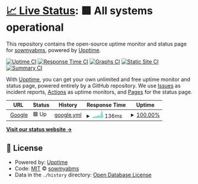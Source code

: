 # [📈 Live Status](https://demo.upptime.js.org): <!--live status--> **🟩 All systems operational**

This repository contains the open-source uptime monitor and status page for [sowmyabms](https://demo.upptime.js.org), powered by [Upptime](https://github.com/upptime/upptime).

[![Uptime CI](https://github.com/sowmyabms/upptime/workflows/Uptime%20CI/badge.svg)](https://github.com/sowmyabms/upptime/actions?query=workflow%3A%22Uptime+CI%22)
[![Response Time CI](https://github.com/sowmyabms/upptime/workflows/Response%20Time%20CI/badge.svg)](https://github.com/sowmyabms/upptime/actions?query=workflow%3A%22Response+Time+CI%22)
[![Graphs CI](https://github.com/sowmyabms/upptime/workflows/Graphs%20CI/badge.svg)](https://github.com/sowmyabms/upptime/actions?query=workflow%3A%22Graphs+CI%22)
[![Static Site CI](https://github.com/sowmyabms/upptime/workflows/Static%20Site%20CI/badge.svg)](https://github.com/sowmyabms/upptime/actions?query=workflow%3A%22Static+Site+CI%22)
[![Summary CI](https://github.com/sowmyabms/upptime/workflows/Summary%20CI/badge.svg)](https://github.com/sowmyabms/upptime/actions?query=workflow%3A%22Summary+CI%22)

With [Upptime](https://upptime.js.org), you can get your own unlimited and free uptime monitor and status page, powered entirely by a GitHub repository. We use [Issues](https://github.com/sowmyabms/upptime/issues) as incident reports, [Actions](https://github.com/sowmyabms/upptime/actions) as uptime monitors, and [Pages](https://demo.upptime.js.org) for the status page.

<!--start: status pages-->
<!-- This summary is generated by Upptime (https://github.com/upptime/upptime) -->
<!-- Do not edit this manually, your changes will be overwritten -->
<!-- prettier-ignore -->
| URL | Status | History | Response Time | Uptime |
| --- | ------ | ------- | ------------- | ------ |
| <img alt="" src="https://icons.duckduckgo.com/ip3/www.google.com.ico" height="13"> [Google](https://www.google.com) | 🟩 Up | [google.yml](https://github.com/sowmyabms/UppTime/commits/HEAD/history/google.yml) | <details><summary><img alt="Response time graph" src="./graphs/google/response-time-week.png" height="20"> 136ms</summary><br><a href="https://demo.upptime.js.org/history/google"><img alt="Response time 99" src="https://img.shields.io/endpoint?url=https%3A%2F%2Fraw.githubusercontent.com%2Fsowmyabms%2FUppTime%2FHEAD%2Fapi%2Fgoogle%2Fresponse-time.json"></a><br><a href="https://demo.upptime.js.org/history/google"><img alt="24-hour response time 90" src="https://img.shields.io/endpoint?url=https%3A%2F%2Fraw.githubusercontent.com%2Fsowmyabms%2FUppTime%2FHEAD%2Fapi%2Fgoogle%2Fresponse-time-day.json"></a><br><a href="https://demo.upptime.js.org/history/google"><img alt="7-day response time 136" src="https://img.shields.io/endpoint?url=https%3A%2F%2Fraw.githubusercontent.com%2Fsowmyabms%2FUppTime%2FHEAD%2Fapi%2Fgoogle%2Fresponse-time-week.json"></a><br><a href="https://demo.upptime.js.org/history/google"><img alt="30-day response time 140" src="https://img.shields.io/endpoint?url=https%3A%2F%2Fraw.githubusercontent.com%2Fsowmyabms%2FUppTime%2FHEAD%2Fapi%2Fgoogle%2Fresponse-time-month.json"></a><br><a href="https://demo.upptime.js.org/history/google"><img alt="1-year response time 99" src="https://img.shields.io/endpoint?url=https%3A%2F%2Fraw.githubusercontent.com%2Fsowmyabms%2FUppTime%2FHEAD%2Fapi%2Fgoogle%2Fresponse-time-year.json"></a></details> | <details><summary><a href="https://demo.upptime.js.org/history/google">100.00%</a></summary><a href="https://demo.upptime.js.org/history/google"><img alt="All-time uptime 100.00%" src="https://img.shields.io/endpoint?url=https%3A%2F%2Fraw.githubusercontent.com%2Fsowmyabms%2FUppTime%2FHEAD%2Fapi%2Fgoogle%2Fuptime.json"></a><br><a href="https://demo.upptime.js.org/history/google"><img alt="24-hour uptime 100.00%" src="https://img.shields.io/endpoint?url=https%3A%2F%2Fraw.githubusercontent.com%2Fsowmyabms%2FUppTime%2FHEAD%2Fapi%2Fgoogle%2Fuptime-day.json"></a><br><a href="https://demo.upptime.js.org/history/google"><img alt="7-day uptime 100.00%" src="https://img.shields.io/endpoint?url=https%3A%2F%2Fraw.githubusercontent.com%2Fsowmyabms%2FUppTime%2FHEAD%2Fapi%2Fgoogle%2Fuptime-week.json"></a><br><a href="https://demo.upptime.js.org/history/google"><img alt="30-day uptime 99.91%" src="https://img.shields.io/endpoint?url=https%3A%2F%2Fraw.githubusercontent.com%2Fsowmyabms%2FUppTime%2FHEAD%2Fapi%2Fgoogle%2Fuptime-month.json"></a><br><a href="https://demo.upptime.js.org/history/google"><img alt="1-year uptime 99.99%" src="https://img.shields.io/endpoint?url=https%3A%2F%2Fraw.githubusercontent.com%2Fsowmyabms%2FUppTime%2FHEAD%2Fapi%2Fgoogle%2Fuptime-year.json"></a></details>

<!--end: status pages-->

[**Visit our status website →**](https://demo.upptime.js.org)

## 📄 License

- Powered by: [Upptime](https://github.com/upptime/upptime)
- Code: [MIT](./LICENSE) © [sowmyabms](https://demo.upptime.js.org)
- Data in the `./history` directory: [Open Database License](https://opendatacommons.org/licenses/odbl/1-0/)
